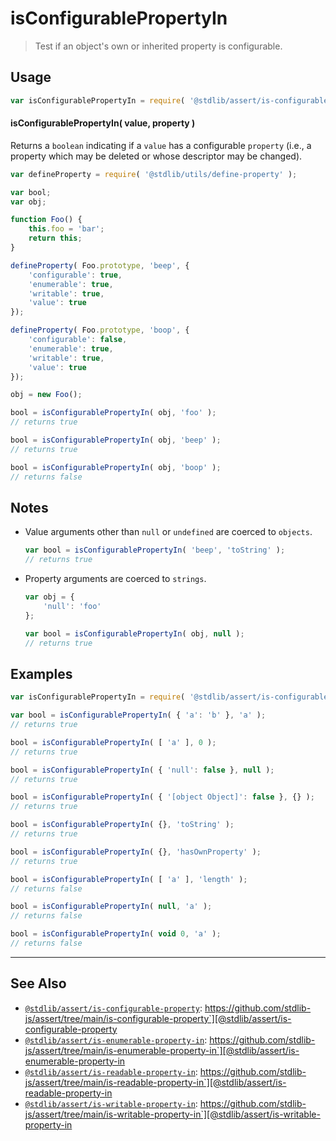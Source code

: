 <!--

@license Apache-2.0

Copyright (c) 2018 The Stdlib Authors.

Licensed under the Apache License, Version 2.0 (the "License");
you may not use this file except in compliance with the License.
You may obtain a copy of the License at

   http://www.apache.org/licenses/LICENSE-2.0

Unless required by applicable law or agreed to in writing, software
distributed under the License is distributed on an "AS IS" BASIS,
WITHOUT WARRANTIES OR CONDITIONS OF ANY KIND, either express or implied.
See the License for the specific language governing permissions and
limitations under the License.

-->

# isConfigurablePropertyIn

> Test if an object's own or inherited property is configurable.

<section class="usage">

## Usage

```javascript
var isConfigurablePropertyIn = require( '@stdlib/assert/is-configurable-property-in' );
```

#### isConfigurablePropertyIn( value, property )

Returns a `boolean` indicating if a `value` has a configurable `property` (i.e., a property which may be deleted or whose descriptor may be changed).

<!-- eslint-disable no-restricted-syntax -->

```javascript
var defineProperty = require( '@stdlib/utils/define-property' );

var bool;
var obj;

function Foo() {
    this.foo = 'bar';
    return this;
}

defineProperty( Foo.prototype, 'beep', {
    'configurable': true,
    'enumerable': true,
    'writable': true,
    'value': true
});

defineProperty( Foo.prototype, 'boop', {
    'configurable': false,
    'enumerable': true,
    'writable': true,
    'value': true
});

obj = new Foo();

bool = isConfigurablePropertyIn( obj, 'foo' );
// returns true

bool = isConfigurablePropertyIn( obj, 'beep' );
// returns true

bool = isConfigurablePropertyIn( obj, 'boop' );
// returns false
```

</section>

<!-- /.usage -->

<section class="notes">

## Notes

-   Value arguments other than `null` or `undefined` are coerced to `objects`.

    ```javascript
    var bool = isConfigurablePropertyIn( 'beep', 'toString' );
    // returns true
    ```

-   Property arguments are coerced to `strings`.

    ```javascript
    var obj = {
        'null': 'foo'
    };

    var bool = isConfigurablePropertyIn( obj, null );
    // returns true
    ```

</section>

<!-- /.notes -->

<section class="examples">

## Examples

<!-- eslint-disable object-curly-newline -->

<!-- eslint no-undef: "error" -->

```javascript
var isConfigurablePropertyIn = require( '@stdlib/assert/is-configurable-property-in' );

var bool = isConfigurablePropertyIn( { 'a': 'b' }, 'a' );
// returns true

bool = isConfigurablePropertyIn( [ 'a' ], 0 );
// returns true

bool = isConfigurablePropertyIn( { 'null': false }, null );
// returns true

bool = isConfigurablePropertyIn( { '[object Object]': false }, {} );
// returns true

bool = isConfigurablePropertyIn( {}, 'toString' );
// returns true

bool = isConfigurablePropertyIn( {}, 'hasOwnProperty' );
// returns true

bool = isConfigurablePropertyIn( [ 'a' ], 'length' );
// returns false

bool = isConfigurablePropertyIn( null, 'a' );
// returns false

bool = isConfigurablePropertyIn( void 0, 'a' );
// returns false
```

</section>

<!-- /.examples -->

<!-- Section for related `stdlib` packages. Do not manually edit this section, as it is automatically populated. -->

<section class="related">

* * *

## See Also

-   [`@stdlib/assert/is-configurable-property`][@stdlib/assert/is-configurable-property]: https://github.com/stdlib-js/assert/tree/main/is-configurable-property`][@stdlib/assert/is-configurable-property
-   [`@stdlib/assert/is-enumerable-property-in`][@stdlib/assert/is-enumerable-property-in]: https://github.com/stdlib-js/assert/tree/main/is-enumerable-property-in`][@stdlib/assert/is-enumerable-property-in
-   [`@stdlib/assert/is-readable-property-in`][@stdlib/assert/is-readable-property-in]: https://github.com/stdlib-js/assert/tree/main/is-readable-property-in`][@stdlib/assert/is-readable-property-in
-   [`@stdlib/assert/is-writable-property-in`][@stdlib/assert/is-writable-property-in]: https://github.com/stdlib-js/assert/tree/main/is-writable-property-in`][@stdlib/assert/is-writable-property-in

</section>

<!-- /.related -->

<!-- Section for all links. Make sure to keep an empty line after the `section` element and another before the `/section` close. -->

<section class="links">

<!-- <related-links> -->

[@stdlib/assert/is-configurable-property]: https://github.com/stdlib-js/assert/tree/main/is-configurable-property

[@stdlib/assert/is-enumerable-property-in]: https://github.com/stdlib-js/assert/tree/main/is-enumerable-property-in

[@stdlib/assert/is-readable-property-in]: https://github.com/stdlib-js/assert/tree/main/is-readable-property-in

[@stdlib/assert/is-writable-property-in]: https://github.com/stdlib-js/assert/tree/main/is-writable-property-in

<!-- </related-links> -->

</section>

<!-- /.links -->
